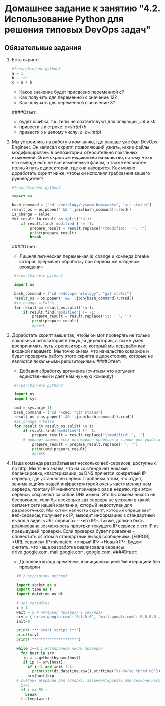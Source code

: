 # Домашнее задание к занятию "4.2. Использование Python для решения типовых DevOps задач"

## Обязательные задания

1. Есть скрипт:
    ```python
    #!/usr/bin/env python3
    a = 1
    b = '2'
    c = a + b
    ```
    * Какое значение будет присвоено переменной c?
    * Как получить для переменной c значение 12?
    * Как получить для переменной c значение 3?
   
   ####Ответ:
     * будет ошибка, т.к. типы не соответсвуют для операции , _int_ и _str_
     * привести a к строке:       _c=str(a)+b_
     * привести b к целому числу: _c=a+int(b)_

    
2. Мы устроились на работу в компанию, где раньше уже был DevOps Engineer. Он написал скрипт, позволяющий узнать, какие файлы модифицированы в репозитории, относительно локальных изменений. Этим скриптом недовольно начальство, потому что в его выводе есть не все изменённые файлы, а также непонятен полный путь к директории, где они находятся. Как можно доработать скрипт ниже, чтобы он исполнял требования вашего руководителя?

    ```python
    #!/usr/bin/env python3

    import os

    bash_command = ["cd ~/netology/sysadm-homeworks", "git status"]
    result_os = os.popen(' && '.join(bash_command)).read()
    is_change = False
    for result in result_os.split('\n'):
        if result.find('modified') != -1:
            prepare_result = result.replace('\tmodified:   ', '')
            print(prepare_result)
            break

    ```
    ####Ответ:
     * Лишняя логическая переменная is_change и команда breake которая прерывает обработку при первом же найденом вхождении

   ```python 
    #!/usr/bin/env python3

    import os

    bash_command = ["cd ~/devops-netology", "git status"]
    result_os = os.popen(' && '.join(bash_command)).read()
    #is_change = False
    for result in result_os.split('\n'):
        if result.find('modified') != -1:
            prepare_result = result.replace('\t:   ', '')
            print(prepare_result)
            #break
    ``` 
3. Доработать скрипт выше так, чтобы он мог проверять не только локальный репозиторий в текущей директории, а также умел воспринимать путь к репозиторию, который мы передаём как входной параметр. Мы точно знаем, что начальство коварное и будет проверять работу этого скрипта в директориях, которые не являются локальными репозиториями.
    ####Ответ: 
    * Добавил обработку аргумента (считаем что аргумент единственный и дает нам нужную команду)
   ```python
    #!/usr/bin/env python3

    import os
    import sys

    cmd = sys.argv[1]
    bash_command = ["cd "+cmd, "git status"]
    result_os = os.popen(' && '.join(bash_command)).read()
    #is_change = False
    for result in result_os.split('\n'):
        if result.find('modified') != -1:
            prepare_result = result.replace('\tmodified: ', '')
        # добавил замену всех оставшихся пробелов в строке для удобства вывода
            prepare_result = prepare_result.replace(' ', '') 
            print(cmd+prepare_result)
            #break
    ```
4. Наша команда разрабатывает несколько веб-сервисов, доступных по http. Мы точно знаем, что на их стенде нет никакой балансировки, кластеризации, за DNS прячется конкретный IP сервера, где установлен сервис. Проблема в том, что отдел, занимающийся нашей инфраструктурой очень часто меняет нам сервера, поэтому IP меняются примерно раз в неделю, при этом сервисы сохраняют за собой DNS имена. Это бы совсем никого не беспокоило, если бы несколько раз сервера не уезжали в такой сегмент сети нашей компании, который недоступен для разработчиков. Мы хотим написать скрипт, который опрашивает веб-сервисы, получает их IP, выводит информацию в стандартный вывод в виде: <URL сервиса> - <его IP>. Также, должна быть реализована возможность проверки текущего IP сервиса c его IP из предыдущей проверки. Если проверка будет провалена - оповестить об этом в стандартный вывод сообщением: [ERROR] <URL сервиса> IP mismatch: <старый IP> <Новый IP>. Будем считать, что наша разработка реализовала сервисы: drive.google.com, mail.google.com, google.com.
    ####Ответ: 
      * Дополнил вывод временем, и инициализацией 1ой итерацией без проверки
    ```python
      ##!/usr/bin/env python3

      import socket as s
      import time as t
      import datetime as dt

      # set variables 
      i = 1
      wait = 5 # интервал проверок в секундах
      srv = {'drive.google.com':'0.0.0.0', 'mail.google.com':'0.0.0.0', 'google.com':'0.0.0.0'}
      init=0

      print('*** start script ***')
      print(srv)
      print('********************')

      while 1==1 : #отладочное число проверок 
        for host in srv:
         ip = s.gethostbyname(host)
         if ip != srv[host]:
           if i==1 and init !=1:
             print(str(dt.datetime.now().strftime("%Y-%m-%d %H:%M:%S")) +' [ERROR] ' + str(host) +' IP mistmatch: '+srv[host]+' '+ip)
           srv[host]=ip
      # счетчик итераций для отладки, закомментировать для бесконечного цикла 3 строки
        i+=1 
        if i >= 50 : 
          break
        t.sleep(wait)
    ```